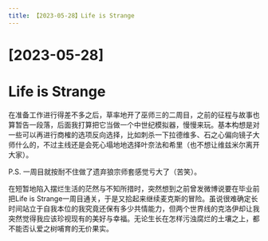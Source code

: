 ```yaml
---
title: 【2023-05-28】Life is Strange
---
```


# [2023-05-28]
# Life is Strange

在准备工作进行得差不多之后，草率地开了巫师三的二周目，之前的征程与故事也算暂告一段落，后面我打算把它当做一个中世纪模拟器，慢慢来玩。基本构想是对一些可以再进行商榷的选项反向选择，比如刺杀一下拉德维多、石之心偏向镜子大师什么的，不过主线还是会死心塌地地选择叶奈法和希里（也不想让维兹米尔离开大家）。

P.S. 一周目就按耐不住做了遗弃狼宗师套感觉亏大了（苦笑）。

在短暂地陷入摆烂生活的茫然与不知所措时，突然想到之前曾发微博说要在毕业前把Life is Strange一周目通关，于是又拾起来继续麦克斯的冒险。虽说很难确定长时间站立于自我本位的我究竟还保有多少共情能力，但两个世界线的克洛伊却让我突然觉得我应该珍视现有的美好与幸福。无论生长在怎样污浊腐烂的土壤之上，都不能否认爱之树哺育的无价果实。